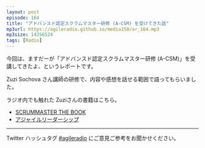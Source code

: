 ```yaml
---
layout: post
episode: 164
title: "アドバンスド認定スクラムマスター研修 (A-CSM) を受けてきた話"
mp3url: https://agileradio.github.io/media150/ar_164.mp3
mp3size: 14356524
tags: [Radio]
---
```


今回は、ますだーが「アドバンスド認定スクラムマスター研修 (A-CSM)」を受講してきたよ、というレポートです。

Zuzi Sochova さん講師の研修で、内容や感想を話せる範囲で語ってもらいました。

ラジオ内でも触れた Zuziさんの書籍はこちら。

- [SCRUMMASTER THE BOOK](https://www.shoeisha.co.jp/book/detail/9784798166858)
- [アジャイルリーダーシップ](https://www.kyoritsu-pub.co.jp/book/b10023139.html)

---

Twitter ハッシュタグ [#agileradio](https://twitter.com/intent/tweet?hashtags=agileradio) にご意見ご参考をお聞かせください。
